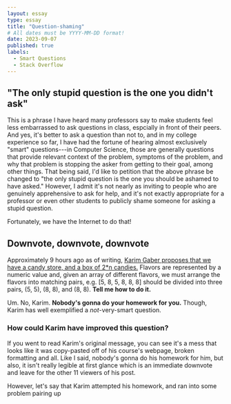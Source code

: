 ```yaml
---
layout: essay
type: essay
title: "Question-shaming"
# All dates must be YYYY-MM-DD format!
date: 2023-09-07
published: true
labels:
  - Smart Questions
  - Stack Overflow
---
```


## "The only stupid question is the one you didn't ask"

This is a phrase I have heard many professors say to make students feel less embarrassed to ask questions in class, espcially in front of their peers. And yes, it's better to ask a question than not to, and in my college experience so far, I have had the fortune of hearing almost exclusively "smart" questions---in Computer Science, those are generally questions that provide relevant context of the problem, symptoms of the problem, and why that problem is stopping the asker from getting to their goal, among other things. That being said, I'd like to petition that the above phrase be changed to "the only stupid question is the one you should be ashamed to have asked." However, I admit it's not nearly as inviting to people who are genuinely apprehensive to ask for help, and it's not exactly appropriate for a professor or even other students to publicly shame someone for asking a stupid question.

Fortunately, we have the Internet to do that!

## Downvote, downvote, downvote

Approximately 9 hours ago as of writing, [Karim Gaber proposes that we have a candy store, and a box of 2*n candies.](https://stackoverflow.com/questions/77061160/candy-store-problem-solving-coding-challenge) Flavors are represented by a numeric value and, given an array of different flavors, we must arrange the flavors into matching pairs, e.g. [5, 8, 5, 8, 8, 8] should be divided into three pairs, (5, 5), (8, 8), and (8, 8). **Tell me how to do it.**

Um. No, Karim. **Nobody's gonna do your homework for you.** Though, Karim has well exemplified a _not_-very-smart question.

### How could Karim have improved this question?

If you went to read Karim's original message, you can see it's a mess that looks like it was copy-pasted off of his course's webpage, broken formatting and all. Like I said, nobody's gonna do his homework for him, but also, it isn't really legible at first glance which is an immediate downvote and leave for the other 11 viewers of his post. 

However, let's say that Karim attempted his homework, and ran into some problem pairing up  
